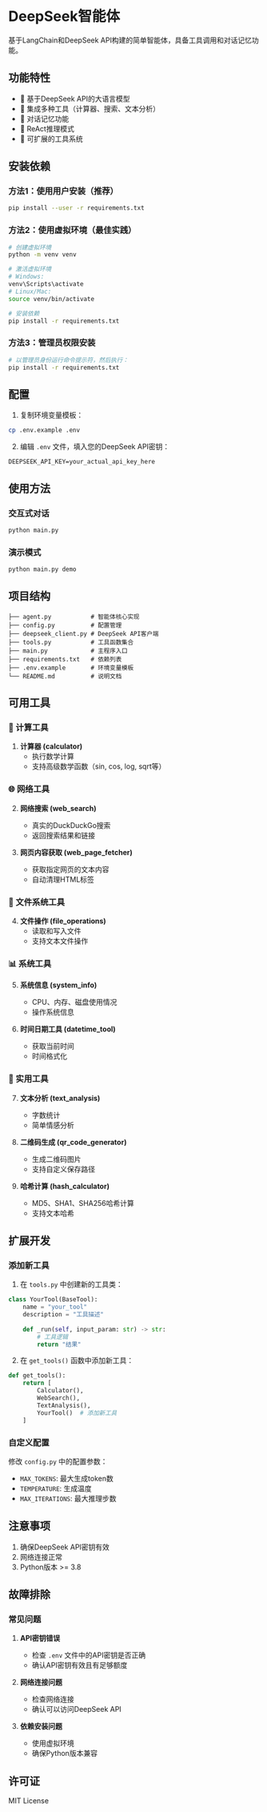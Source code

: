 # DeepSeek智能体

基于LangChain和DeepSeek API构建的简单智能体，具备工具调用和对话记忆功能。

## 功能特性

- 🤖 基于DeepSeek API的大语言模型
- 🔧 集成多种工具（计算器、搜索、文本分析）
- 💭 对话记忆功能
- 🎯 ReAct推理模式
- 📝 可扩展的工具系统

## 安装依赖

### 方法1：使用用户安装（推荐）
```bash
pip install --user -r requirements.txt
```

### 方法2：使用虚拟环境（最佳实践）
```bash
# 创建虚拟环境
python -m venv venv

# 激活虚拟环境
# Windows:
venv\Scripts\activate
# Linux/Mac:
source venv/bin/activate

# 安装依赖
pip install -r requirements.txt
```

### 方法3：管理员权限安装
```bash
# 以管理员身份运行命令提示符，然后执行：
pip install -r requirements.txt
```

## 配置

1. 复制环境变量模板：
```bash
cp .env.example .env
```

2. 编辑 `.env` 文件，填入您的DeepSeek API密钥：
```
DEEPSEEK_API_KEY=your_actual_api_key_here
```

## 使用方法

### 交互式对话

```bash
python main.py
```

### 演示模式

```bash
python main.py demo
```

## 项目结构

```
├── agent.py           # 智能体核心实现
├── config.py          # 配置管理
├── deepseek_client.py # DeepSeek API客户端
├── tools.py           # 工具函数集合
├── main.py            # 主程序入口
├── requirements.txt   # 依赖列表
├── .env.example       # 环境变量模板
└── README.md          # 说明文档
```

## 可用工具

### 🧮 计算工具
1. **计算器 (calculator)**
   - 执行数学计算
   - 支持高级数学函数（sin, cos, log, sqrt等）

### 🌐 网络工具
2. **网络搜索 (web_search)**
   - 真实的DuckDuckGo搜索
   - 返回搜索结果和链接

3. **网页内容获取 (web_page_fetcher)**
   - 获取指定网页的文本内容
   - 自动清理HTML标签

### 📁 文件系统工具
4. **文件操作 (file_operations)**
   - 读取和写入文件
   - 支持文本文件操作

### 📊 系统工具
5. **系统信息 (system_info)**
   - CPU、内存、磁盘使用情况
   - 操作系统信息

6. **时间日期工具 (datetime_tool)**
   - 获取当前时间
   - 时间格式化

### 🔧 实用工具
7. **文本分析 (text_analysis)**
   - 字数统计
   - 简单情感分析

8. **二维码生成 (qr_code_generator)**
   - 生成二维码图片
   - 支持自定义保存路径

9. **哈希计算 (hash_calculator)**
   - MD5、SHA1、SHA256哈希计算
   - 支持文本哈希

## 扩展开发

### 添加新工具

1. 在 `tools.py` 中创建新的工具类：

```python
class YourTool(BaseTool):
    name = "your_tool"
    description = "工具描述"
    
    def _run(self, input_param: str) -> str:
        # 工具逻辑
        return "结果"
```

2. 在 `get_tools()` 函数中添加新工具：

```python
def get_tools():
    return [
        Calculator(),
        WebSearch(),
        TextAnalysis(),
        YourTool()  # 添加新工具
    ]
```

### 自定义配置

修改 `config.py` 中的配置参数：

- `MAX_TOKENS`: 最大生成token数
- `TEMPERATURE`: 生成温度
- `MAX_ITERATIONS`: 最大推理步数

## 注意事项

1. 确保DeepSeek API密钥有效
2. 网络连接正常
3. Python版本 >= 3.8

## 故障排除

### 常见问题

1. **API密钥错误**
   - 检查 `.env` 文件中的API密钥是否正确
   - 确认API密钥有效且有足够额度

2. **网络连接问题**
   - 检查网络连接
   - 确认可以访问DeepSeek API

3. **依赖安装问题**
   - 使用虚拟环境
   - 确保Python版本兼容

## 许可证

MIT License
